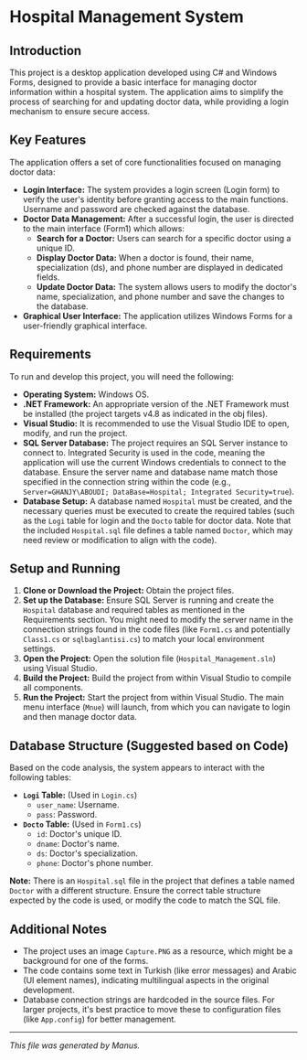# Hospital Management System

## Introduction

This project is a desktop application developed using C# and Windows Forms, designed to provide a basic interface for managing doctor information within a hospital system. The application aims to simplify the process of searching for and updating doctor data, while providing a login mechanism to ensure secure access.

## Key Features

The application offers a set of core functionalities focused on managing doctor data:

*   **Login Interface:** The system provides a login screen (Login form) to verify the user's identity before granting access to the main functions. Username and password are checked against the database.
*   **Doctor Data Management:** After a successful login, the user is directed to the main interface (Form1) which allows:
    *   **Search for a Doctor:** Users can search for a specific doctor using a unique ID.
    *   **Display Doctor Data:** When a doctor is found, their name, specialization (ds), and phone number are displayed in dedicated fields.
    *   **Update Doctor Data:** The system allows users to modify the doctor's name, specialization, and phone number and save the changes to the database.
*   **Graphical User Interface:** The application utilizes Windows Forms for a user-friendly graphical interface.

## Requirements

To run and develop this project, you will need the following:

*   **Operating System:** Windows OS.
*   **.NET Framework:** An appropriate version of the .NET Framework must be installed (the project targets v4.8 as indicated in the obj files).
*   **Visual Studio:** It is recommended to use the Visual Studio IDE to open, modify, and run the project.
*   **SQL Server Database:** The project requires an SQL Server instance to connect to. Integrated Security is used in the code, meaning the application will use the current Windows credentials to connect to the database. Ensure the server name and database name match those specified in the connection string within the code (e.g., `Server=GHANJY\ABOUDI; DataBase=Hospital; Integrated Security=true`).
*   **Database Setup:** A database named `Hospital` must be created, and the necessary queries must be executed to create the required tables (such as the `Logi` table for login and the `Docto` table for doctor data. Note that the included `Hospital.sql` file defines a table named `Doctor`, which may need review or modification to align with the code).

## Setup and Running

1.  **Clone or Download the Project:** Obtain the project files.
2.  **Set up the Database:** Ensure SQL Server is running and create the `Hospital` database and required tables as mentioned in the Requirements section. You might need to modify the server name in the connection strings found in the code files (like `Form1.cs` and potentially `Class1.cs` or `sqlbaglantisi.cs`) to match your local environment settings.
3.  **Open the Project:** Open the solution file (`Hospital_Management.sln`) using Visual Studio.
4.  **Build the Project:** Build the project from within Visual Studio to compile all components.
5.  **Run the Project:** Start the project from within Visual Studio. The main menu interface (`Mnue`) will launch, from which you can navigate to login and then manage doctor data.

## Database Structure (Suggested based on Code)

Based on the code analysis, the system appears to interact with the following tables:

*   **`Logi` Table:** (Used in `Login.cs`)
    *   `user_name`: Username.
    *   `pass`: Password.
*   **`Docto` Table:** (Used in `Form1.cs`)
    *   `id`: Doctor's unique ID.
    *   `dname`: Doctor's name.
    *   `ds`: Doctor's specialization.
    *   `phone`: Doctor's phone number.

**Note:** There is an `Hospital.sql` file in the project that defines a table named `Doctor` with a different structure. Ensure the correct table structure expected by the code is used, or modify the code to match the SQL file.

## Additional Notes

*   The project uses an image `Capture.PNG` as a resource, which might be a background for one of the forms.
*   The code contains some text in Turkish (like error messages) and Arabic (UI element names), indicating multilingual aspects in the original development.
*   Database connection strings are hardcoded in the source files. For larger projects, it's best practice to move these to configuration files (like `App.config`) for better management.

---

*This file was generated by Manus.*

